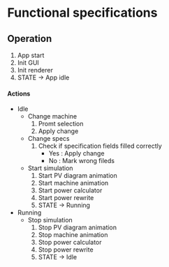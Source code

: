 # Functional specifications

## Operation
1. App start
2. Init GUI
3. Init renderer
4. STATE -> App idle

#### Actions
* Idle
    * Change machine
        1. Promt selection
        2. Apply change
    * Change specs
        1. Check if specification fields filled correctly
            * Yes : Apply change
            * No : Mark wrong fileds
    * Start simulation
        1. Start PV diagram animation
        2. Start machine animation
        3. Start power calculator
        4. Start power rewrite
        5. STATE -> Running
* Running
    * Stop simulation
        1. Stop PV diagram animation
        2. Stop machine animation
        3. Stop power calculator
        4. Stop power rewrite
        5. STATE -> Idle

